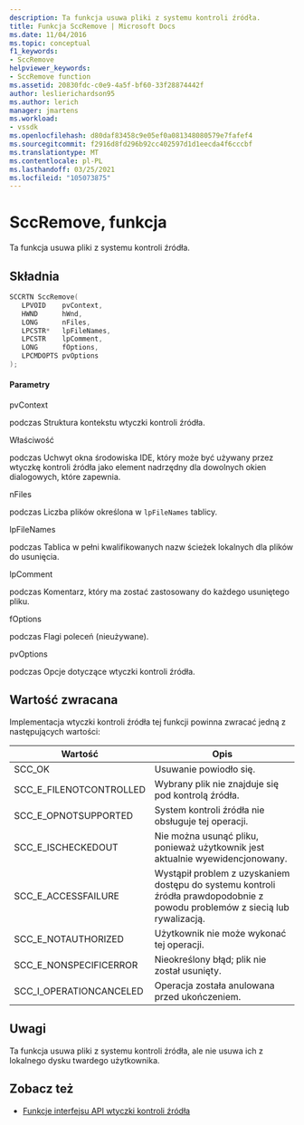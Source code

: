 ```yaml
---
description: Ta funkcja usuwa pliki z systemu kontroli źródła.
title: Funkcja SccRemove | Microsoft Docs
ms.date: 11/04/2016
ms.topic: conceptual
f1_keywords:
- SccRemove
helpviewer_keywords:
- SccRemove function
ms.assetid: 20830fdc-c0e9-4a5f-bf60-33f28874442f
author: leslierichardson95
ms.author: lerich
manager: jmartens
ms.workload:
- vssdk
ms.openlocfilehash: d80daf83458c9e05ef0a081348080579e7fafef4
ms.sourcegitcommit: f2916d8fd296b92cc402597d1d1eecda4f6cccbf
ms.translationtype: MT
ms.contentlocale: pl-PL
ms.lasthandoff: 03/25/2021
ms.locfileid: "105073875"
---
```

# <a name="sccremove-function"></a>SccRemove, funkcja
Ta funkcja usuwa pliki z systemu kontroli źródła.

## <a name="syntax"></a>Składnia

```cpp
SCCRTN SccRemove(
   LPVOID    pvContext,
   HWND      hWnd,
   LONG      nFiles,
   LPCSTR*   lpFileNames,
   LPCSTR    lpComment,
   LONG      fOptions,
   LPCMDOPTS pvOptions
);
```

#### <a name="parameters"></a>Parametry
 pvContext

podczas Struktura kontekstu wtyczki kontroli źródła.

 Właściwość

podczas Uchwyt okna środowiska IDE, który może być używany przez wtyczkę kontroli źródła jako element nadrzędny dla dowolnych okien dialogowych, które zapewnia.

 nFiles

podczas Liczba plików określona w `lpFileNames` tablicy.

 lpFileNames

podczas Tablica w pełni kwalifikowanych nazw ścieżek lokalnych dla plików do usunięcia.

 lpComment

podczas Komentarz, który ma zostać zastosowany do każdego usuniętego pliku.

 fOptions

podczas Flagi poleceń (nieużywane).

 pvOptions

podczas Opcje dotyczące wtyczki kontroli źródła.

## <a name="return-value"></a>Wartość zwracana
 Implementacja wtyczki kontroli źródła tej funkcji powinna zwracać jedną z następujących wartości:

|Wartość|Opis|
|-----------|-----------------|
|SCC_OK|Usuwanie powiodło się.|
|SCC_E_FILENOTCONTROLLED|Wybrany plik nie znajduje się pod kontrolą źródła.|
|SCC_E_OPNOTSUPPORTED|System kontroli źródła nie obsługuje tej operacji.|
|SCC_E_ISCHECKEDOUT|Nie można usunąć pliku, ponieważ użytkownik jest aktualnie wyewidencjonowany.|
|SCC_E_ACCESSFAILURE|Wystąpił problem z uzyskaniem dostępu do systemu kontroli źródła prawdopodobnie z powodu problemów z siecią lub rywalizacją.|
|SCC_E_NOTAUTHORIZED|Użytkownik nie może wykonać tej operacji.|
|SCC_E_NONSPECIFICERROR|Nieokreślony błąd; plik nie został usunięty.|
|SCC_I_OPERATIONCANCELED|Operacja została anulowana przed ukończeniem.|

## <a name="remarks"></a>Uwagi
 Ta funkcja usuwa pliki z systemu kontroli źródła, ale nie usuwa ich z lokalnego dysku twardego użytkownika.

## <a name="see-also"></a>Zobacz też
- [Funkcje interfejsu API wtyczki kontroli źródła](../extensibility/source-control-plug-in-api-functions.md)
